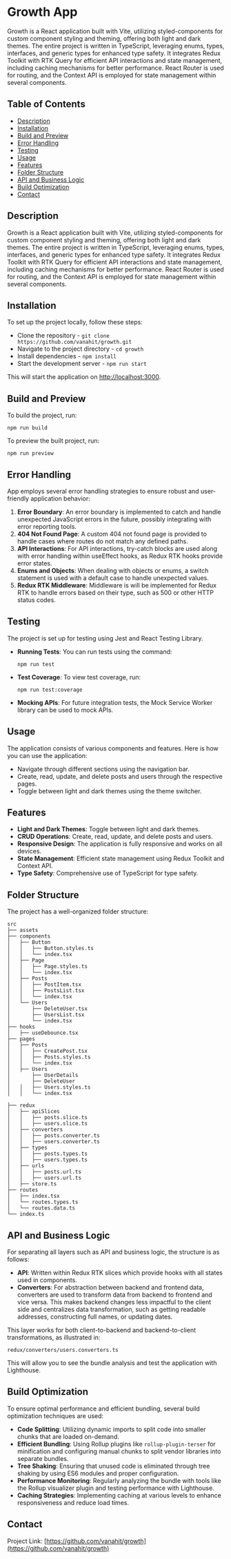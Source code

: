 # **Growth App**

Growth is a React application built with Vite, utilizing styled-components for custom component styling and theming,
offering both light and dark themes. The entire project is written in TypeScript, leveraging enums, types, interfaces,
and generic types for enhanced type safety. It integrates Redux Toolkit with RTK Query for efficient API interactions and state management,
including caching mechanisms for better performance.
React Router is used for routing, and the Context API is employed for state management within several components.

## Table of Contents
- [Description](#description)
- [Installation](#installation)
- [Build and Preview](#build-and-preview)
- [Error Handling](#error-handling)
- [Testing](#testing)
- [Usage](#usage)
- [Features](#features)
- [Folder Structure](#folder-structure)
- [API and Business Logic](#api-and-business-logic)
- [Build Optimization](#build-optimization)
- [Contact](#contact)

## Description

Growth is a React application built with Vite, utilizing styled-components for custom component styling and theming, offering both light and dark themes. The entire project is written in TypeScript, leveraging enums, types, interfaces, and generic types for enhanced type safety. It integrates Redux Toolkit with RTK Query for efficient API interactions and state management, including caching mechanisms for better performance. React Router is used for routing, and the Context API is employed for state management within several components.

## Installation

To set up the project locally, follow these steps:

* Clone the repository - `git clone https://github.com/vanahit/growth.git`
* Navigate to the project directory - `cd growth`
* Install dependencies - `npm install`
* Start the development server - `npm run start`

This will start the application on [http://localhost:3000](http://localhost:3000).

## Build and Preview

To build the project, run:

```
npm run build
```

To preview the built project, run:

```
npm run preview
```

## Error Handling

App employs several error handling strategies to ensure robust and user-friendly application behavior:

1. **Error Boundary**: An error boundary is implemented to catch and handle unexpected JavaScript errors in the future, possibly integrating with error reporting tools.
2. **404 Not Found Page**: A custom 404 not found page is provided to handle cases where routes do not match any defined paths.
3. **API Interactions**: For API interactions, try-catch blocks are used along with error handling within useEffect hooks, as Redux RTK hooks provide error states.
4. **Enums and Objects**: When dealing with objects or enums, a switch statement is used with a default case to handle unexpected values.
6. **Redux RTK Middleware**: Middleware is will be implemented for Redux RTK to handle errors based on their type, such as 500 or other HTTP status codes.

## Testing

The project is set up for testing using Jest and React Testing Library.

- **Running Tests**: You can run tests using the command:
  ```
  npm run test
  ```
- **Test Coverage**: To view test coverage, run:
  ```
  npm run test:coverage
  ```
- **Mocking APIs**: For future integration tests, the Mock Service Worker library can be used to mock APIs.

## Usage

The application consists of various components and features. Here is how you can use the application:

* Navigate through different sections using the navigation bar.
* Create, read, update, and delete posts and users through the respective pages.
* Toggle between light and dark themes using the theme switcher.

## Features

* **Light and Dark Themes**: Toggle between light and dark themes.
* **CRUD Operations**: Create, read, update, and delete posts and users.
* **Responsive Design**: The application is fully responsive and works on all devices.
* **State Management**: Efficient state management using Redux Toolkit and Context API.
* **Type Safety**: Comprehensive use of TypeScript for type safety.

## Folder Structure

The project has a well-organized folder structure:

```
src
├── assets
├── components
│   ├── Button
│   │   ├── Button.styles.ts
│   │   └── index.tsx
│   ├── Page
│   │   ├── Page.styles.ts
│   │   └── index.tsx
│   ├── Posts
│   │   ├── PostItem.tsx
│   │   ├── PostsList.tsx
│   │   └── index.tsx
│   └── Users
│       ├── DeleteUser.tsx
│       ├── UsersList.tsx
│       └── index.tsx
├── hooks
│   ├── useDebounce.tsx
├── pages
│   ├── Posts
│   │   ├── CreatePost.tsx
│   │   ├── Posts.styles.ts
│   │   └── index.tsx
│   ├── Users
│       ├── UserDetails
│       ├── DeleteUser
│   │   ├── Users.styles.ts
│   │   └── index.tsx

├── redux
│   ├── apiSlices
│   │   ├── posts.slice.ts
│   │   ├── users.slice.ts
│   ├── converters
│   │   ├── posts.converter.ts
│   │   ├── users.converter.ts
│   ├── types
│   │   ├── posts.types.ts
│   │   ├── users.types.ts
│   ├── urls
│   │   ├── posts.url.ts
│   │   ├── users.url.ts
│   ├── store.ts
├── routes
│   ├── index.tsx
│   └── routes.types.ts
│   └── routes.data.ts
└── index.ts
```

## API and Business Logic

For separating all layers such as API and business logic, the structure is as follows:

* **API**: Written within Redux RTK slices which provide hooks with all states used in components.
* **Converters**: For abstraction between backend and frontend data, converters are used to transform data from backend to frontend and vice versa. This makes backend changes less impactful to the client side and centralizes data transformation, such as getting readable addresses, constructing full names, or updating dates.

This layer works for both client-to-backend and backend-to-client transformations, as illustrated in:

```
redux/converters/users.converters.ts
```

This will allow you to see the bundle analysis and test the application with Lighthouse.

## Build Optimization

To ensure optimal performance and efficient bundling, several build optimization techniques are used:

* **Code Splitting**: Utilizing dynamic imports to split code into smaller chunks that are loaded on-demand.
* **Efficient Bundling**: Using Rollup plugins like `rollup-plugin-terser` for minification and configuring manual chunks to split vendor libraries into separate bundles.
* **Tree Shaking**: Ensuring that unused code is eliminated through tree shaking by using ES6 modules and proper configuration.
* **Performance Monitoring**: Regularly analyzing the bundle with tools like the Rollup visualizer plugin and testing performance with Lighthouse.
* **Caching Strategies**: Implementing caching at various levels to enhance responsiveness and reduce load times.

## Contact

Project Link: [https://github.com/vanahit/growth](https://github.com/vanahit/growth)

